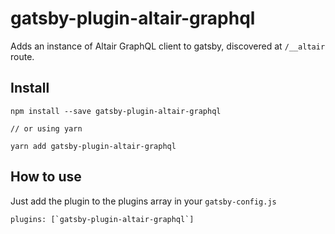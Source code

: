 # gatsby-plugin-altair-graphql

Adds an instance of Altair GraphQL client to gatsby, discovered at `/__altair` route.

## Install

```
npm install --save gatsby-plugin-altair-graphql

// or using yarn

yarn add gatsby-plugin-altair-graphql
```

## How to use

Just add the plugin to the plugins array in your `gatsby-config.js`

```
plugins: [`gatsby-plugin-altair-graphql`]
```